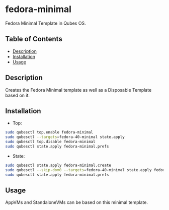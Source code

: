 # fedora-minimal

Fedora Minimal Template in Qubes OS.

## Table of Contents

*   [Description](#description)
*   [Installation](#installation)
*   [Usage](#usage)

## Description

Creates the Fedora Minimal template as well as a Disposable Template based on
it.

## Installation

*   Top:

```sh
sudo qubesctl top.enable fedora-minimal
sudo qubesctl --targets=fedora-40-minimal state.apply
sudo qubesctl top.disable fedora-minimal
sudo qubesctl state.apply fedora-minimal.prefs
```

*   State:

<!-- pkg:begin:post-install -->

```sh
sudo qubesctl state.apply fedora-minimal.create
sudo qubesctl --skip-dom0 --targets=fedora-40-minimal state.apply fedora-minimal.install
sudo qubesctl state.apply fedora-minimal.prefs
```

<!-- pkg:end:post-install -->

## Usage

AppVMs and StandaloneVMs can be based on this minimal template.
